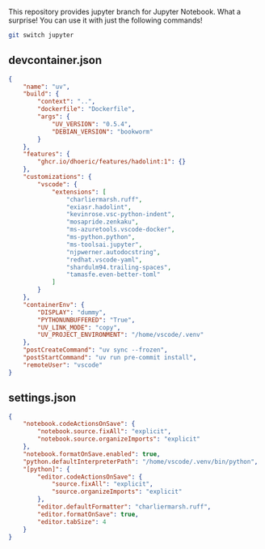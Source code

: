 This repository provides jupyter branch for Jupyter Notebook.
What a surprise! You can use it with just the following commands!
```sh
git switch jupyter
```

## devcontainer.json
```{.json title=".devcontainer/devcontainer.json" hl_lines=23}
{
    "name": "uv",
    "build": {
        "context": "..",
        "dockerfile": "Dockerfile",
        "args": {
            "UV_VERSION": "0.5.4",
            "DEBIAN_VERSION": "bookworm"
        }
    },
    "features": {
        "ghcr.io/dhoeric/features/hadolint:1": {}
    },
    "customizations": {
        "vscode": {
            "extensions": [
                "charliermarsh.ruff",
                "exiasr.hadolint",
                "kevinrose.vsc-python-indent",
                "mosapride.zenkaku",
                "ms-azuretools.vscode-docker",
                "ms-python.python",
                "ms-toolsai.jupyter",
                "njpwerner.autodocstring",
                "redhat.vscode-yaml",
                "shardulm94.trailing-spaces",
                "tamasfe.even-better-toml"
            ]
        }
    },
    "containerEnv": {
        "DISPLAY": "dummy",
        "PYTHONUNBUFFERED": "True",
        "UV_LINK_MODE": "copy",
        "UV_PROJECT_ENVIRONMENT": "/home/vscode/.venv"
    },
    "postCreateCommand": "uv sync --frozen",
    "postStartCommand": "uv run pre-commit install",
    "remoteUser": "vscode"
}
```

## settings.json
```{.json title=".vscode/settings.json" hl_lines=2-6}
{
    "notebook.codeActionsOnSave": {
        "notebook.source.fixAll": "explicit",
        "notebook.source.organizeImports": "explicit"
    },
    "notebook.formatOnSave.enabled": true,
    "python.defaultInterpreterPath": "/home/vscode/.venv/bin/python",
    "[python]": {
        "editor.codeActionsOnSave": {
            "source.fixAll": "explicit",
            "source.organizeImports": "explicit"
        },
        "editor.defaultFormatter": "charliermarsh.ruff",
        "editor.formatOnSave": true,
        "editor.tabSize": 4
    }
}
```
